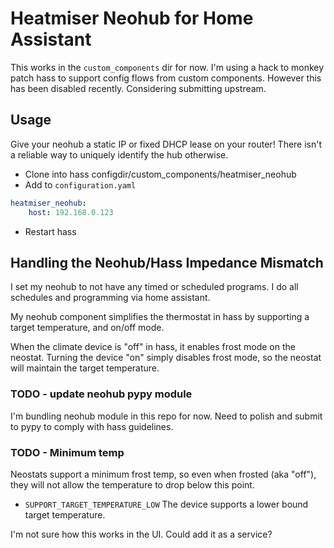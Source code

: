 # Heatmiser Neohub for Home Assistant

This works in the `custom_components` dir for now.
I'm using a hack to monkey patch hass to support config flows from custom components.
However this has been disabled recently. Considering submitting upstream.


## Usage

Give your neohub a static IP or fixed DHCP lease on your router!
There isn't a reliable way to uniquely identify the hub otherwise.


* Clone into hass configdir/custom\_components/heatmiser\_neohub
* Add to `configuration.yaml`
```yaml
heatmiser_neohub:
    host: 192.168.0.123
```
* Restart hass


## Handling the Neohub/Hass Impedance Mismatch 

I set my neohub to not have any timed or scheduled programs.
I do all schedules and programming via home assistant.

My neohub component simplifies the thermostat in hass by supporting a target
temperature, and on/off mode.

When the climate device is "off" in hass, it enables frost mode on the neostat.
Turning the device "on" simply disables frost mode, so the neostat will maintain
the target temperature.

### TODO - update neohub pypy module

I'm bundling neohub module in this repo for now. Need to polish and submit
to pypy to comply with hass guidelines.

### TODO - Minimum temp

Neostats support a minimum frost temp, so even when frosted (aka "off"), they
will not allow the temperature to drop below this point.

* `SUPPORT_TARGET_TEMPERATURE_LOW` The device supports a lower bound target temperature.

I'm not sure how this works in the UI. Could add it as a service?


